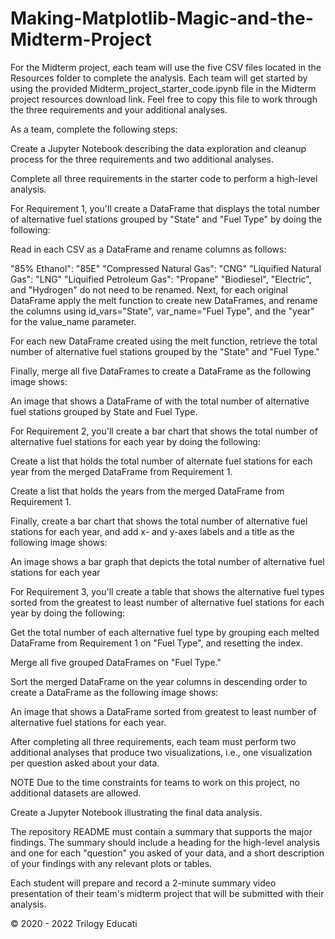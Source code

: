 # Making-Matplotlib-Magic-and-the-Midterm-Project

For the Midterm project, each team will use the five CSV files located in the Resources folder to complete the analysis. Each team will get started by using the provided Midterm_project_starter_code.ipynb file in the Midterm project resources download link. Feel free to copy this file to work through the three requirements and your additional analyses.

As a team, complete the following steps:

Create a Jupyter Notebook describing the data exploration and cleanup process for the three requirements and two additional analyses.

Complete all three requirements in the starter code to perform a high-level analysis.

For Requirement 1, you'll create a DataFrame that displays the total number of alternative fuel stations grouped by "State" and "Fuel Type" by doing the following:

Read in each CSV as a DataFrame and rename columns as follows:

"85% Ethanol": "85E"
"Compressed Natural Gas": "CNG"
"Liquified Natural Gas": "LNG"
"Liquified Petroleum Gas": "Propane"
"Biodiesel", "Electric", and "Hydrogen" do not need to be renamed.
Next, for each original DataFrame apply the melt function to create new DataFrames, and rename the columns using id_vars="State", var_name="Fuel Type", and the "year" for the value_name parameter.

For each new DataFrame created using the melt function, retrieve the total number of alternative fuel stations grouped by the "State" and "Fuel Type."

Finally, merge all five DataFrames to create a DataFrame as the following image shows:

An image that shows a DataFrame of with the total number of alternative fuel stations grouped by State and Fuel Type.

For Requirement 2, you'll create a bar chart that shows the total number of alternative fuel stations for each year by doing the following:

Create a list that holds the total number of alternate fuel stations for each year from the merged DataFrame from Requirement 1.

Create a list that holds the years from the merged DataFrame from Requirement 1.

Finally, create a bar chart that shows the total number of alternative fuel stations for each year, and add x- and y-axes labels and a title as the following image shows:

An image shows a bar graph that depicts the total number of alternative fuel stations for each year

For Requirement 3, you'll create a table that shows the alternative fuel types sorted from the greatest to least number of alternative fuel stations for each year by doing the following:

Get the total number of each alternative fuel type by grouping each melted DataFrame from Requirement 1 on "Fuel Type", and resetting the index.

Merge all five grouped DataFrames on "Fuel Type."

Sort the merged DataFrame on the year columns in descending order to create a DataFrame as the following image shows:

An image that shows a DataFrame sorted from greatest to least number of alternative fuel stations for each year.

After completing all three requirements, each team must perform two additional analyses that produce two visualizations, i.e., one visualization per question asked about your data.

NOTE
Due to the time constraints for teams to work on this project, no additional datasets are allowed.

Create a Jupyter Notebook illustrating the final data analysis.

The repository README must contain a summary that supports the major findings. The summary should include a heading for the high-level analysis and one for each "question" you asked of your data, and a short description of your findings with any relevant plots or tables.

Each student will prepare and record a 2-minute summary video presentation of their team's midterm project that will be submitted with their analysis.

© 2020 - 2022 Trilogy Educati
